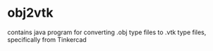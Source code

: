 # obj2vtk
contains java program for converting .obj type files to .vtk type files, specifically from Tinkercad
